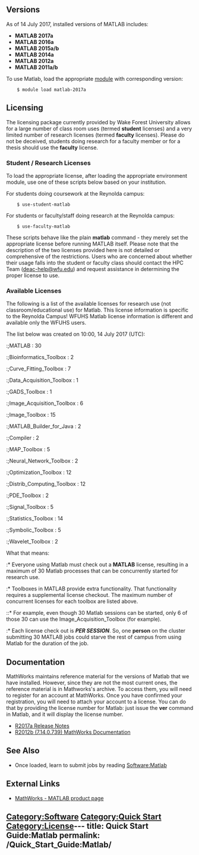 ## Versions

As of 14 July 2017, installed versions of MATLAB includes:

  - **MATLAB 2017a**
  - **MATLAB 2016a**
  - **MATLAB 2015a/b**
  - **MATLAB 2014a**
  - **MATLAB 2012a**
  - **MATLAB 2011a/b**

To use Matlab, load the appropriate
[module](Quick_Start_Guide:Environment_Modules "wikilink") with
corresponding version:

`    $ module load matlab-2017a`

## Licensing

The licensing package currently provided by Wake Forest University
allows for a large number of class room uses (termed **student**
licenses) and a very limited number of research licenses (termed
**faculty** licenses). Please do not be deceived, students doing
research for a faculty member or for a thesis should use the **faculty**
license.

### Student / Research Licenses

To load the appropriate license, after loading the appropriate
environment module, use one of these scripts below based on your
institution.

For students doing coursework at the Reynolda campus:

`    $ use-student-matlab`

For students or faculty/staff doing research at the Reynolda campus:

`    $ use-faculty-matlab`

These scripts behave like the plain **matlab** command - they merely set
the appropriate license before running MATLAB itself. Please note that
the description of the two licenses provided here is not detailed or
comprehensive of the restrictions. Users who are concerned about whether
their usage falls into the student or faculty class should contact the
HPC Team (deac-help@wfu.edu) and request assistance in determining the
proper license to use.

### Available Licenses

The following is a list of the available licenses for research use (not
classroom/educational use) for Matlab. This license information is
specific to the Reynolda Campus\! WFUHS Matlab license information is
different and available only the WFUHS users.

The list below was created on 10:00, 14 July 2017 (UTC):

:;MATLAB : 30

:;Bioinformatics_Toolbox : 2

:;Curve_Fitting_Toolbox : 7

:;Data_Acquisition_Toolbox : 1

:;GADS_Toolbox : 1

:;Image_Acquisition_Toolbox : 6

:;Image_Toolbox : 15

:;MATLAB_Builder_for_Java : 2

:;Compiler : 2

:;MAP_Toolbox : 5

:;Neural_Network_Toolbox : 2

:;Optimization_Toolbox : 12

:;Distrib_Computing_Toolbox : 12

:;PDE_Toolbox : 2

:;Signal_Toolbox : 5

:;Statistics_Toolbox : 14

:;Symbolic_Toolbox : 5

:;Wavelet_Toolbox : 2

What that means:

:\* Everyone using Matlab must check out a **MATLAB** license, resulting
in a maximum of 30 Matlab processes that can be concurrently started for
research use.

:\* Toolboxes in MATLAB provide extra functionality. That functionality
requires a supplemental license checkout. The maximum number of
concurrent licenses for each toolbox are listed above.

::\* For example, even though 30 Matlab sessions can be started, only 6
of those 30 can use the Image_Acquisition_Toolbox (for example).

:\* Each license check out is ***PER SESSION***. So, one **person** on
the cluster submitting 30 MATLAB jobs could starve the rest of campus
from using Matlab for the duration of the job.

## Documentation

MathWorks maintains reference material for the versions of Matlab that
we have installed. However, since they are not the most current ones,
the reference material is in Mathworks's archive. To access them, you
will need to register for an account at MathWorks. Once you have
confirmed your registration, you will need to attach your account to a
license. You can do that by providing the license number for Matlab:
just issue the **ver** command in Matlab, and it will display the
license number.

  - [R2017a Release
    Notes](https://www.mathworks.com/help/relnotes/?s_tid=rel_note)
  - [R2012b (7.14.0.739) MathWorks
    Documentation](http://www.mathworks.com/help/)

## See Also

  - Once loaded, learn to submit jobs by reading
    [Software:Matlab](Software:Matlab "wikilink")

## External Links

  - [MathWorks - MATLAB product
    page](http://www.mathworks.com/products/matlab/)

[Category:Software](Category:Software "wikilink") [Category:Quick
Start](Category:Quick_Start "wikilink")
[Category:License](Category:License "wikilink")---
title: Quick Start Guide:Matlab
permalink: /Quick_Start_Guide:Matlab/
---

